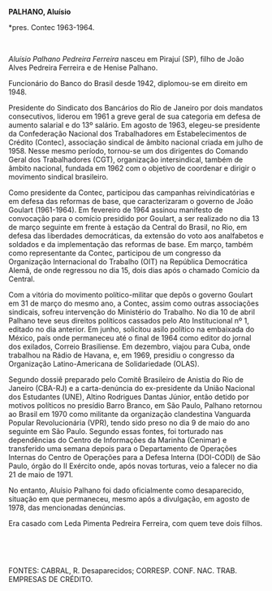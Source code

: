 **PALHANO, Aluísio**

\*pres. Contec 1963-1964.

 

*Aluísio Palhano Pedreira Ferreira* nasceu em Pirajuí (SP), filho de
João Alves Pedreira Ferreira e de Henise Palhano.

Funcionário do Banco do Brasil desde 1942, diplomou-se em direito em
1948.

Presidente do Sindicato dos Bancários do Rio de Janeiro por dois
mandatos consecutivos, liderou em 1961 a greve geral de sua categoria em
defesa de aumento salarial e do 13º salário. Em agosto de 1963,
elegeu-se presidente da Confederação Nacional dos Trabalhadores em
Estabelecimentos de Crédito (Contec), associação sindical de âmbito
nacional criada em julho de 1958. Nesse mesmo período, tornou-se um dos
dirigentes do Comando Geral dos Trabalhadores (CGT), organização
intersindical, também de âmbito nacional, fundada em 1962 com o objetivo
de coordenar e dirigir o movimento sindical brasileiro.

Como presidente da Contec, participou das campanhas reivindicatórias e
em defesa das reformas de base, que caracterizaram o governo de João
Goulart (1961-1964). Em fevereiro de 1964 assinou manifesto de
convocação para o comício presidido por Goulart, a ser realizado no dia
13 de março seguinte em frente à estação da Central do Brasil, no Rio,
em defesa das liberdades democráticas, da extensão do voto aos
analfabetos e soldados e da implementação das reformas de base. Em
março, também como representante da Contec, participou de um congresso
da Organização Internacional do Trabalho (OIT) na República Democrática
Alemã, de onde regressou no dia 15, dois dias após o chamado Comício da
Central.

Com a vitória do movimento político-militar que depôs o governo Goulart
em 31 de março do mesmo ano, a Contec, assim como outras associações
sindicais, sofreu intervenção do Ministério do Trabalho. No dia 10 de
abril Palhano teve seus direitos políticos cassados pelo Ato
Institucional nº 1, editado no dia anterior. Em junho, solicitou asilo
político na embaixada do México, país onde permaneceu até o final de
1964 como editor do jornal dos exilados, Correio Brasiliense. Em
dezembro, viajou para Cuba, onde trabalhou na Rádio de Havana, e, em
1969, presidiu o congresso da Organização Latino-Americana de
Solidariedade (OLAS).

Segundo dossiê preparado pelo Comitê Brasileiro de Anistia do Rio de
Janeiro (CBA-RJ) e a carta-denúncia do ex-presidente da União Nacional
dos Estudantes (UNE), Altino Rodrigues Dantas Júnior, então detido por
motivos políticos no presídio Barro Branco, em São Paulo, Palhano
retornou ao Brasil em 1970 como militante da organização clandestina
Vanguarda Popular Revolucionária (VPR), tendo sido preso no dia 9 de
maio do ano seguinte em São Paulo. Segundo essas fontes, foi torturado
nas dependências do Centro de Informações da Marinha (Cenimar) e
transferido uma semana depois para o Departamento de Operações Internas
do Centro de Operações para a Defesa Interna (DOI-CODI) de São Paulo,
órgão do II Exército onde, após novas torturas, veio a falecer no dia 21
de maio de 1971.

No entanto, Aluísio Palhano foi dado oficialmente como desaparecido,
situação em que permaneceu, mesmo após a divulgação, em agosto de 1978,
das mencionadas denúncias.

Era casado com Leda Pimenta Pedreira Ferreira, com quem teve dois
filhos.

 

 

FONTES: CABRAL, R. Desaparecidos; CORRESP. CONF. NAC. TRAB. EMPRESAS DE
CRÉDITO.

 
